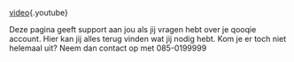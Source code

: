 <!-- TITLE: Welkom -->
<!-- SUBTITLE: Hier vind je alle uitleg over je qooqie account en call tracking-->

[video](https://www.youtube.com/watch?v=Hc8cKC3of38&t=3s){.youtube}

Deze pagina geeft support aan jou als jij vragen hebt over je qooqie account. 
Hier kan jij alles terug vinden wat jij nodig hebt. Kom je er toch niet helemaal uit? Neem dan contact op met 085-0199999